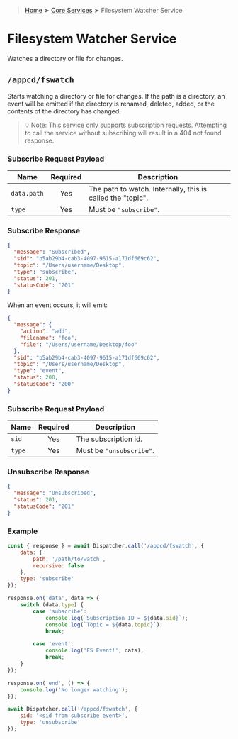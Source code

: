 > [Home](../README.md) ➤ [Core Services](README.md) ➤ Filesystem Watcher Service

# Filesystem Watcher Service

Watches a directory or file for changes.

## `/appcd/fswatch`

Starts watching a directory or file for changes. If the path is a directory, an event will be
emitted if the directory is renamed, deleted, added, or the contents of the directory has changed.

> :bulb: Note: This service only supports subscription requests. Attempting to call the service
> without subscribing will result in a 404 not found response.

### Subscribe Request Payload

| Name        | Required | Description                                                |
| ----------- | :------: | ---------------------------------------------------------- |
| `data.path` |   Yes    | The path to watch. Internally, this is called the "topic". |
| `type`      |   Yes    | Must be `"subscribe"`. |

### Subscribe Response

```json
{
  "message": "Subscribed",
  "sid": "b5ab29b4-cab3-4097-9615-a171df669c62",
  "topic": "/Users/username/Desktop",
  "type": "subscribe",
  "status": 201,
  "statusCode": "201"
}
```

When an event occurs, it will emit:

```json
{
  "message": {
    "action": "add",
    "filename": "foo",
    "file": "/Users/username/Desktop/foo"
  },
  "sid": "b5ab29b4-cab3-4097-9615-a171df669c62",
  "topic": "/Users/username/Desktop",
  "type": "event",
  "status": 200,
  "statusCode": "200"
}
```

### Subscribe Request Payload

| Name   | Required | Description              |
| ------ | :------: | ------------------------ |
| `sid`  |   Yes    | The subscription id.     |
| `type` |   Yes    | Must be `"unsubscribe"`. |

### Unsubscribe Response

```json
{
  "message": "Unsubscribed",
  "status": 201,
  "statusCode": "201"
}
```

### Example

```js
const { response } = await Dispatcher.call('/appcd/fswatch', {
	data: {
		path: '/path/to/watch',
		recursive: false
	},
	type: 'subscribe'
});

response.on('data', data => {
	switch (data.type) {
		case 'subscribe':
			console.log(`Subscription ID = ${data.sid}`);
			console.log(`Topic = ${data.topic}`);
			break;

		case 'event':
			console.log('FS Event!', data);
			break;
	}
});

response.on('end', () => {
	console.log('No longer watching');
});
```

```js
await Dispatcher.call('/appcd/fswatch', {
	sid: '<sid from subscribe event>',
	type: 'unsubscribe'
});
```
